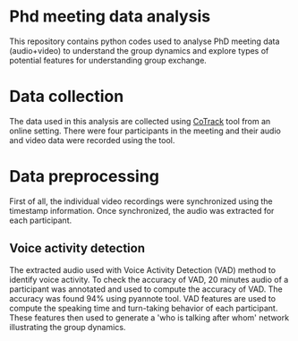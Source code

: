 # Phd meeting data analysis
This repository contains python codes used to analyse PhD meeting data (audio+video) to understand the group dynamics and explore types of potential features for understanding group exchange.

# Data collection
The data used in this analysis are collected using [CoTrack](https://www.cotrack.website/) tool from an online setting. There were four participants in the meeting and their audio and video data were recorded using the tool.

# Data preprocessing
First of all, the individual video recordings were synchronized using the timestamp information. Once synchronized, the audio was extracted for each participant.

## Voice activity detection
The extracted audio used with Voice Activity Detection (VAD) method to identify voice activity. To check the accuracy of VAD, 20 minutes audio of a participant was annotated and used to compute the accuracy of VAD. The accuracy was found 94% using pyannote tool.
VAD features are used to compute the speaking time and turn-taking behavior of each participant. These features then used to generate a 'who is talking after whom' network illustrating the group dynamics.
